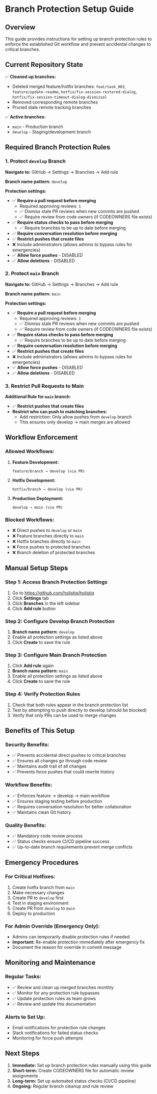 # Branch Protection Setup Guide

## Overview
This guide provides instructions for setting up branch protection rules to enforce the established Git workflow and prevent accidental changes to critical branches.

## Current Repository State
✅ **Cleaned up branches:**
- Deleted merged feature/hotfix branches: `feat/task_003`, `feature/update-readme`, `hotfix/fix-session-restored-dialog`, `hotfix/fix-session-timeout-dialog-dismissal`
- Removed corresponding remote branches
- Pruned stale remote tracking branches

✅ **Active branches:**
- `main` - Production branch
- `develop` - Staging/development branch

## Required Branch Protection Rules

### 1. Protect `develop` Branch

**Navigate to:** GitHub → Settings → Branches → Add rule

**Branch name pattern:** `develop`

**Protection settings:**
- ✅ **Require a pull request before merging**
  - Required approving reviews: `1`
  - ✅ Dismiss stale PR reviews when new commits are pushed
  - ✅ Require review from code owners (if CODEOWNERS file exists)
- ✅ **Require status checks to pass before merging**
  - ✅ Require branches to be up to date before merging
- ✅ **Require conversation resolution before merging**
- ✅ **Restrict pushes that create files**
- ❌ Include administrators (allows admins to bypass rules for emergencies)
- ✅ **Allow force pushes** - DISABLED
- ✅ **Allow deletions** - DISABLED

### 2. Protect `main` Branch

**Navigate to:** GitHub → Settings → Branches → Add rule

**Branch name pattern:** `main`

**Protection settings:**
- ✅ **Require a pull request before merging**
  - Required approving reviews: `1`
  - ✅ Dismiss stale PR reviews when new commits are pushed
  - ✅ Require review from code owners (if CODEOWNERS file exists)
- ✅ **Require status checks to pass before merging**
  - ✅ Require branches to be up to date before merging
- ✅ **Require conversation resolution before merging**
- ✅ **Restrict pushes that create files**
- ❌ Include administrators (allows admins to bypass rules for emergencies)
- ✅ **Allow force pushes** - DISABLED
- ✅ **Allow deletions** - DISABLED

### 3. Restrict Pull Requests to Main

**Additional Rule for `main` branch:**
- ✅ **Restrict pushes that create files**
- **Restrict who can push to matching branches:**
  - Add restriction: Only allow pushes from `develop` branch
  - This ensures only develop → main merges are allowed

## Workflow Enforcement

### Allowed Workflows:
1. **Feature Development:**
   ```
   feature/branch → develop (via PR)
   ```

2. **Hotfix Development:**
   ```
   hotfix/branch → develop (via PR)
   ```

3. **Production Deployment:**
   ```
   develop → main (via PR)
   ```

### Blocked Workflows:
- ❌ Direct pushes to `develop` or `main`
- ❌ Feature branches directly to `main`
- ❌ Hotfix branches directly to `main`
- ❌ Force pushes to protected branches
- ❌ Branch deletion of protected branches

## Manual Setup Steps

### Step 1: Access Branch Protection Settings
1. Go to https://github.com/holistiq/holistiq
2. Click **Settings** tab
3. Click **Branches** in the left sidebar
4. Click **Add rule** button

### Step 2: Configure Develop Branch Protection
1. **Branch name pattern:** `develop`
2. Enable all protection settings as listed above
3. Click **Create** to save the rule

### Step 3: Configure Main Branch Protection
1. Click **Add rule** again
2. **Branch name pattern:** `main`
3. Enable all protection settings as listed above
4. Click **Create** to save the rule

### Step 4: Verify Protection Rules
1. Check that both rules appear in the branch protection list
2. Test by attempting to push directly to develop (should be blocked)
3. Verify that only PRs can be used to merge changes

## Benefits of This Setup

### Security Benefits:
- ✅ Prevents accidental direct pushes to critical branches
- ✅ Ensures all changes go through code review
- ✅ Maintains audit trail of all changes
- ✅ Prevents force pushes that could rewrite history

### Workflow Benefits:
- ✅ Enforces feature → develop → main workflow
- ✅ Ensures staging testing before production
- ✅ Requires conversation resolution for better collaboration
- ✅ Maintains clean Git history

### Quality Benefits:
- ✅ Mandatory code review process
- ✅ Status checks ensure CI/CD pipeline success
- ✅ Up-to-date branch requirements prevent merge conflicts

## Emergency Procedures

### For Critical Hotfixes:
1. Create hotfix branch from `main`
2. Make necessary changes
3. Create PR to `develop` first
4. Test in staging environment
5. Create PR from `develop` to `main`
6. Deploy to production

### For Admin Override (Emergency Only):
- Admins can temporarily disable protection rules if needed
- **Important:** Re-enable protection immediately after emergency fix
- Document the reason for override in commit message

## Monitoring and Maintenance

### Regular Tasks:
- ✅ Review and clean up merged branches monthly
- ✅ Monitor for any protection rule bypasses
- ✅ Update protection rules as team grows
- ✅ Review and update this documentation

### Alerts to Set Up:
- Email notifications for protection rule changes
- Slack notifications for failed status checks
- Monitoring for force push attempts

## Next Steps

1. **Immediate:** Set up branch protection rules manually using this guide
2. **Short-term:** Create CODEOWNERS file for automatic review assignments
3. **Long-term:** Set up automated status checks (CI/CD pipeline)
4. **Ongoing:** Regular branch cleanup and rule review
